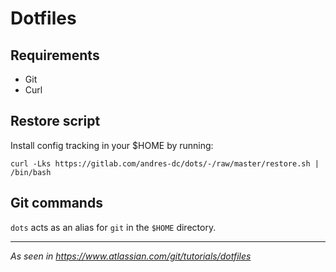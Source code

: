 # Dotfiles

## Requirements

- Git
- Curl

## Restore script

Install config tracking in your \$HOME by running:

```
curl -Lks https://gitlab.com/andres-dc/dots/-/raw/master/restore.sh | /bin/bash
```

## Git commands

`dots` acts as an alias for `git` in the `$HOME` directory.

---

_As seen in https://www.atlassian.com/git/tutorials/dotfiles_
